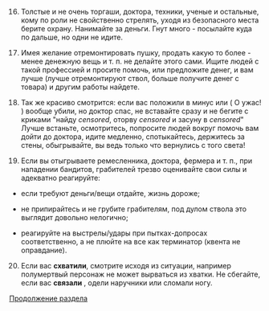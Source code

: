 16) Толстые и не очень торгаши, доктора, техники, ученые и остальные, кому по роли не свойственно стрелять, уходя из безопасного места берите охрану. Нанимайте за деньги. Гнут много - посылайте куда по дальше, но одни не идите.

17) Имея желание отремонтировать пушку, продать какую то более - менее денежную вещь и т. п. не делайте этого сами. Ищите людей с такой профессией и просите помочь, или предложите денег, и вам лучше (лучше отремонтируют ствол, больше получите денег с товара) и другим работы найдете.

18) Так же красиво смотрится: если вас положили в минус или ( О ужас! ) вообще убили, но доктор спас, не вставайте сразу и не бегите с криками "найду *censored*, оторву *censored* и засуну в *censored*" Лучше встаньте, осмотритесь, попросите людей вокруг помочь вам дойти до доктора, идите медленно, спотыкайтесь, держитесь за стены, обыгрывайте, вы ведь только что вернулись с того света!

19) Если вы отыгрываете ремесленника, доктора, фермера и т. п., при нападении бандитов, грабителей трезво оценивайте свои силы и адекватно реагируйте:

- если требуют деньги/вещи отдайте, жизнь дороже;

- не припирайтесь и не грубите грабителям, под дулом ствола это выглядит довольно нелогично;

- реагируйте на выстрелы/удары при пытках-допросах соответственно, а не плюйте на все как терминатор (квента не оправдание).

20) Если вас **схватили**, смотрите исходя из ситуации, например полумертвый персонаж не может вырваться из хватки. Не сбегайте, если вас **связали** , одели наручники или сломали ногу.

[Продолжение раздела](/info/rp/rp5)
